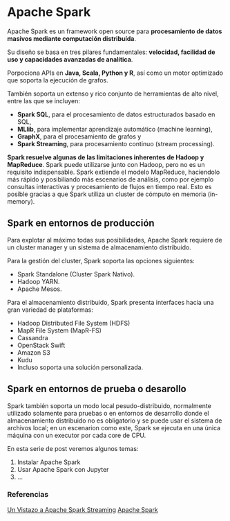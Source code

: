 # Apache Spark

Apache Spark es un framework open source para **procesamiento de datos masivos mediante computación distribuída**.

Su diseño se basa en tres pilares fundamentales: **velocidad, facilidad de uso y capacidades avanzadas de analítica**.

Porpociona APIs en **Java, Scala, Python y R**, así como un motor optimizado que soporta la ejecución de grafos.

También soporta un extenso y rico conjunto de herramientas de alto nivel, entre las que se incluyen:
- **Spark SQL**, para el procesamiento de datos estructurados basado en SQL,
- **MLlib**, para implementar aprendizaje automático (machine learning), 
- **GraphX**, para el procesamiento de grafos y
- **Spark Streaming**, para procesamiento continuo (stream processing).

**Spark resuelve algunas de las limitaciones inherentes de Hadoop y MapReduce**. Spark puede utilizarse junto con Hadoop, pero no es un requisito indispensable. Spark extiende el modelo MapReduce, haciendolo más rápido y posibiliando más escenarios de análisis, como por ejemplo consultas interactivas y procesamiento de flujos en tiempo real. Esto es posible gracias a que Spark utiliza un cluster de cómputo en memoria (in-memory).

## Spark en entornos de producción

Para explotar al máximo todas sus posibilidades, Apache Spark requiere de un cluster manager y un sistema de almacenamiento distribuido.

Para la gestión del cluster, Spark soporta las opciones siguientes:
- Spark Standalone (Cluster Spark Nativo).
- Hadoop YARN.
- Apache Mesos.

Para el almacenamiento distribuido, Spark presenta interfaces hacia una gran variedad de plataformas:
- Hadoop Distributed File System (HDFS)
- MapR File System (MapR-FS)
- Cassandra
- OpenStack Swift
- Amazon S3
- Kudu
- Incluso soporta una solución personalizada.

## Spark en entornos de prueba o desarollo

Spark también soporta un modo local pesudo-distribuido, normalmente utilizado solamente para pruebas o en entornos de desarrollo donde el almacenamiento distribuido no es obligatorio y se puede usar el sistema de archivos local; en un escenarion como este, Spark se ejecuta en una única máquina con un executor por cada core de CPU.



En esta serie de post veremos algunos temas:

1. Instalar Apache Spark
2. Usar Apache Spark con Jupyter
3. ...

### Referencias

[Un Vistazo a Apache Spark Streaming](https://sg.com.mx/revista/50/un-vistazo-apache-spark-streaming)
[Apache Spark](https://es.wikipedia.org/wiki/Apache_Spark)
